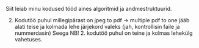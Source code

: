 Siit leiab minu kodused tööd aines algoritmid ja andmestruktuurid.

2. Kodutöö puhul millegipärast on jpeg to pdf -> multiple pdf to one jääb alati teise ja kolmada lehe järjekord valeks (jah, kontrollisin faile ja nummerdasin)
Seega NB! 2. kodutöö puhul on teine ja kolmas lehekülg vahetuses.
